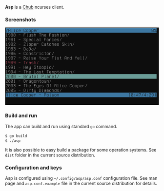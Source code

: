 **Asp** is a [Chub](https://github.com/vchimishuk/chub) ncurses client.

### Screenshots
![asp](images/asp.png)

### Build and run
The app can build and run using standard `go` command.
```
$ go build
$ ./asp
```
It is also possible to easy build a package for some operation systems. See `dist` folder in the current source distribution.

### Configuration and keys
Asp is configured using `~/.config/asp/asp.conf` configuration file. See man page and `asp.conf.example` file in the current source distribution for details.
